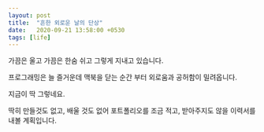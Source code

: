 ```yaml
---
layout: post
title:  "흔한 외로운 날의 단상"
date:   2020-09-21 13:58:00 +0530
tags: [life]
---
```


가끔은 울고 가끔은 한숨 쉬고 그렇게 지내고 있습니다.

프로그래밍은 늘 즐거운데 맥북을 닫는 순간 부터 외로움과 공허함이 밀려옵니다.

지금이 딱 그렇네요.

딱히 만들것도 없고, 배울 것도 없어 포트폴리오를 조금 적고, 받아주지도 않을 이력서를 내볼 계획입니다.
